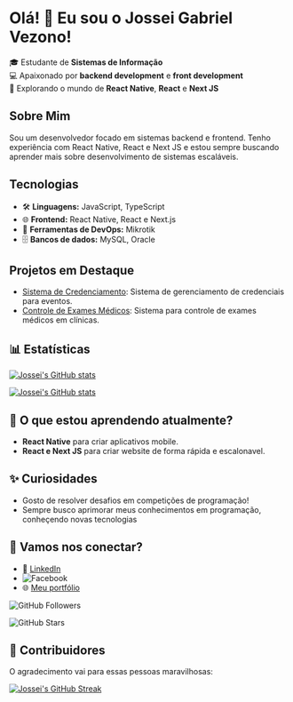 # Olá! 👋 Eu sou o Jossei Gabriel Vezono!

🎓 Estudante de **Sistemas de Informação**  
💻 Apaixonado por **backend development** e **front development**  
🚀 Explorando o mundo de **React Native**, **React** e **Next JS**

## Sobre Mim

Sou um desenvolvedor focado em sistemas backend e frontend. Tenho experiência com React Native, React e Next JS e estou sempre buscando aprender mais sobre desenvolvimento de sistemas escaláveis.

## Tecnologias

- 🛠 **Linguagens:** JavaScript, TypeScript
- 🌐 **Frontend:** React Native, React e Next.js
- 🔧 **Ferramentas de DevOps:** Mikrotik
- 🗄️ **Bancos de dados:** MySQL, Oracle

## Projetos em Destaque

- [Sistema de Credenciamento](https://github.com/usuario/projeto1): Sistema de gerenciamento de credenciais para eventos.
- [Controle de Exames Médicos](https://github.com/usuario/projeto2): Sistema para controle de exames médicos em clínicas.

## 📊 Estatísticas

[![Jossei's GitHub stats](https://github-readme-stats.vercel.app/api?username=JGVezono&show_icons=true&theme=radical&locale=pt-br)](https://github.com/JGVezono)

[![Jossei's GitHub stats](https://github-readme-stats.vercel.app/api/top-langs?username=JGVezono&locale=pt-br&theme=radical)](https://github.com/JGVezono)

## 🌱 O que estou aprendendo atualmente?

- **React Native** para criar aplicativos mobile.
- **React e Next JS** para criar website de forma rápida e escalonavel.

## ✨ Curiosidades

- Gosto de resolver desafios em competições de programação!
- Sempre busco aprimorar meus conhecimentos em programação, conheçendo novas tecnologias

## 🔗 Vamos nos conectar?

- 💼 [LinkedIn](https://www.linkedin.com/in/jossei-gabriel-vezono)
- ![Facebook](https://img.shields.io/badge/Facebook-3776AB?style=for-the-badge&logo=python&logoColor=white)
- 🌐 [Meu portfólio](https://meu-portfolio.com)

![GitHub Followers](https://img.shields.io/github/followers/JGVezono?label=Followers)

![GitHub Stars](https://img.shields.io/github/stars/JGVezono?label=Stars)

## 💬 Contribuidores

O agradecimento vai para essas pessoas maravilhosas:

[![Jossei's GitHub Streak](https://github-readme-streak-stats.herokuapp.com/?user=JGVezono&theme=radical)](https://github.com/JGVezono)
